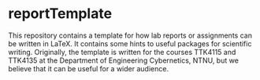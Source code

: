 # reportTemplate
This repository contains a template for how lab reports or assignments can be written in LaTeX. It contains some hints to useful packages for scientific writing. Originally, the template is written for the courses TTK4115 and TTK4135 at the Department of Engineering Cybernetics, NTNU, but we believe that it can be useful for a wider audience.
